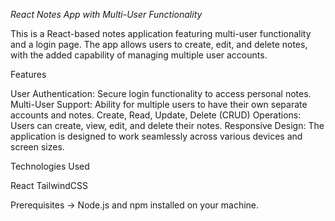 *React Notes App with Multi-User Functionality*

This is a React-based notes application featuring multi-user functionality and a login page. The app allows users to create, edit, and delete notes, with the added capability of managing multiple user accounts.

Features

User Authentication: Secure login functionality to access personal notes.
Multi-User Support: Ability for multiple users to have their own separate accounts and notes.
Create, Read, Update, Delete (CRUD) Operations: Users can create, view, edit, and delete their notes.
Responsive Design: The application is designed to work seamlessly across various devices and screen sizes.

Technologies Used

React
TailwindCSS

Prerequisites -> Node.js and npm installed on your machine.

